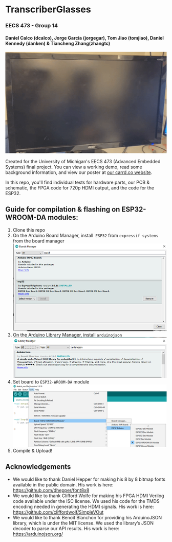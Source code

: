 # TranscriberGlasses 
### EECS 473 - Group 14
#### Daniel Calco (dcalco), Jorge Garcia (jorgegar), Tom Jiao (tomjiao), Daniel Kennedy (danken) & Tiancheng Zhang(zhangtc)

![Placeholder...](https://github.com/tom21487/EECS473-Team14-TranscriberGlasses/blob/master/Images%20&%20Demos/Menu-Monitor.gif?raw=true)

Created for the University of Michigan's EECS 473 (Advanced Embedded Systems) final project. You can view a working demo, read some background information, and view our poster at [our carrd.co website](https://transcriberglasses.carrd.co).

In this repo, you'll find individual tests for hardware parts, our PCB & schematic, the FPGA code for 720p HDMI output, and the code for the ESP32.

## Guide for compilation & flashing on ESP32-WROOM-DA modules:
 1. Clone this repo
 2. On the Arduino Board Manager, install` ESP32` from `expressif systems` from the board manager ![](https://github.com/tom21487/EECS473-Team14-TranscriberGlasses/blob/master/Images%20&%20Demos/Workspace%20Instructions/board.png?raw=true)
 3. On the Arduino Library Manager, install `arduinojson` ![](https://github.com/tom21487/EECS473-Team14-TranscriberGlasses/blob/master/Images%20&%20Demos/Workspace%20Instructions/arduinojson.png?raw=true)
 4. Set board to `ESP32-WROOM-DA` module ![](https://github.com/tom21487/EECS473-Team14-TranscriberGlasses/blob/master/Images%20&%20Demos/Workspace%20Instructions/board-select.png?raw=true)
 6. Compile & Upload!
 
## Acknowledgements
- We would like to thank Daniel Hepper for making his 8 by 8 bitmap fonts available in the public domain. His work is here: https://github.com/dhepper/font8x8
- We would like to thank Clifford Wolfe for making his FPGA HDMI Verilog code available under the ISC license. We used his code for the TMDS encoding needed in generating the HDMI signals. His work is here: https://github.com/cliffordwolf/SimpleVOut
- We would like to thank Benoît Blanchon for providing his ArduinoJSON library, which is under the MIT license. We used the library’s JSON decoder to parse our API results. His work is here: https://arduinojson.org/
